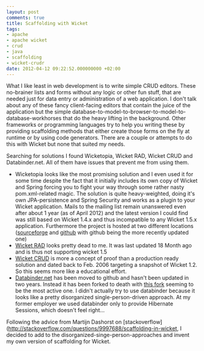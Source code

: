 ```yaml
---
layout: post
comments: true
title: Scaffolding with Wicket
tags:
- apache
- apache wicket
- crud
- java
- scaffolding
- wicket-crudr
date: 2012-04-12 09:22:52.000000000 +02:00
---
```

What I like least in web development is to write simple CRUD editors. These no-brainer lists and forms without any logic or other fun stuff, that are needed just for data entry or administration of a web application. I don't talk about any of these fancy client-facing editors that contain the juice of the application but the simple database-to-model-to-browser-to-model-to-database-workhorses that do the heavy lifting in the background. Other frameworks or programming languages try to help you writing these by providing scaffolding methods that either create those forms on the fly at runtime or by using code generators. There are a couple or attempts to do this with Wicket but none that suited my needs.      

Searching for solutions I found Wicketopia, Wicket RAD, Wicket CRUD and Databinder.net. All of them have issues that prevent me from using them. 

* Wicketopia looks like the most promising solution and I even used it for some time despite the fact that it initially includes its own copy of Wicket and Spring forcing you to fight your way through some rather nasty pom.xml-related magic. The solution is quite heavy-weighted, doing it's own JPA-persistence and Spring Security and works as a plugin to your Wicket application. Mails to the mailing list remain unanswered even after about 1 year (as of April 2012) and the latest version I could find was still based on Wicket 1.4.x and thus incompatible to any Wicket 1.5.x application. Furthermore the project is hosted at two different locations (<a href="http://wicketopia.sourceforge.net/" >sourceforge</a> and <a href="https://github.com/jwcarman/Wicketopia" >github</a> with github being the more recently updated one)
* [Wicket RAD](http://sites.google.com/site/wicketrad/) looks pretty dead to me. It was last updated 18 Month ago and is thus not supporting wicket 1.5 
* [Wicket CRUD](http://www.learntechnology.net/content/wicket/wicket_crud.jsp) is more a concept of proof than a production ready solution and dated back to Feb. 2006 targeting a snapshot of Wicket 1.2. So this seems more like a educational effort. 
* [Databinder.net](http://databinder.net) has been moved to github and hasn't been updated in two years. Instead it has been forked to death with [this fork](https://github.com/wicket-databinder/wicket-databinder) seeming to be the most active one. I didn't actually try to use databinder because it looks like a pretty disorganized single-person-driven approach. At my former employer we used databinder only to provide Hibernate Sessions, which doesn't feel right... 

Following the advice from Martijn Dashorst on [stackoverflow](http://stackoverflow.com/questions/9997688/scaffolding-in-wicket, I decided to add to the disorganized-singe-person-approaches and invent my own version of scaffolding for Wicket.
                 